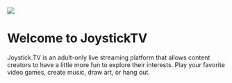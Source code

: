 <img src="https://joystick.tv/images/logo-light-background.svg" />

# Welcome to JoystickTV

Joystick.TV is an adult-only live streaming platform that allows content creators to have a little more fun to explore their interests. Play your favorite video games, create music, draw art, or hang out.
